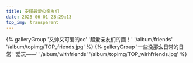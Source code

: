 ```yaml
---
title: 安瑾最爱の亲友们
date: 2025-06-01 23:29:13
top_img: transparent
---
```

<div class="gallery-group-main">
{% galleryGroup '又帅又可爱的oc' '超爱亲友们的画！' '/album/friends' '/album/topimg/TOP_friends.jpg' %}
{% galleryGroup '一些没那么日常的日常' '爱玩——' '/album/withfriends' '/album/topimg/TOP_wirhfriends.jpg' %}
</div>